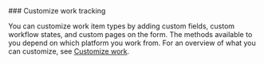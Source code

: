 

<a id="customize-work-tracking" />
### Customize work tracking  

You can customize work item types by adding custom fields, custom workflow states, and custom pages on the form. The methods available to you depend on which platform you work from. For an overview of what you can customize, see [Customize work](../customize/customize-work.md).


